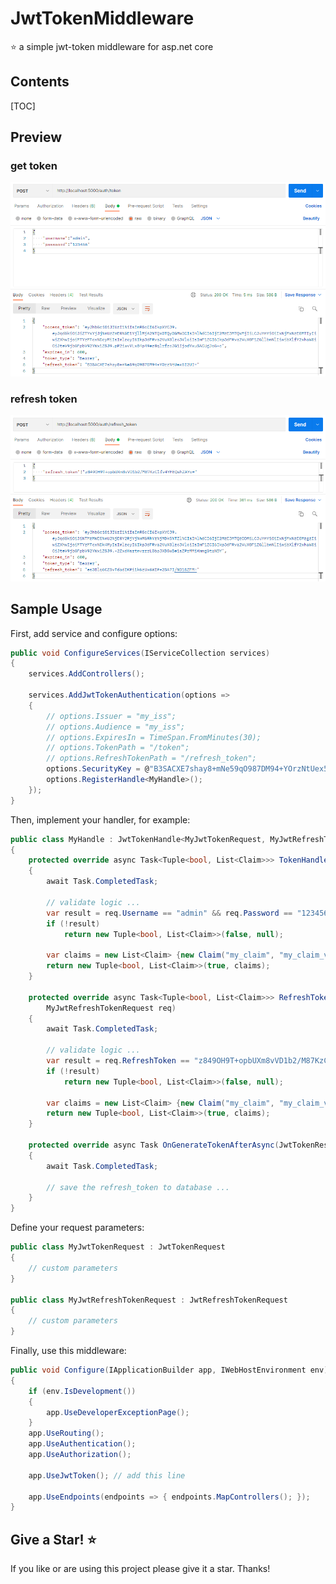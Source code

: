 # JwtTokenMiddleware

:star: a simple jwt-token middleware for asp.net core



## Contents

[TOC]

## Preview

### get token

![image-20210915220315749](docs/image-20210915220315749.png)

### refresh token

![image-20210915220430975](docs/image-20210915220430975.png)



## Sample Usage

First, add service and configure options:

```c#
public void ConfigureServices(IServiceCollection services)
{
    services.AddControllers();
    
    services.AddJwtTokenAuthentication(options =>
    {
        // options.Issuer = "my_iss";
        // options.Audience = "my_iss";
        // options.ExpiresIn = TimeSpan.FromMinutes(30);
        // options.TokenPath = "/token";
        // options.RefreshTokenPath = "/refresh_token";
        options.SecurityKey = @"B3SACXE7shay8+mNe59qO987DM94+YOrzNtUex5I2UI=";
        options.RegisterHandle<MyHandle>();
    });
}
```

Then, implement your handler, for example:

```c#
public class MyHandle : JwtTokenHandle<MyJwtTokenRequest, MyJwtRefreshTokenRequest>
{
    protected override async Task<Tuple<bool, List<Claim>>> TokenHandleValidateAsync(MyJwtTokenRequest req)
    {
        await Task.CompletedTask;
        
        // validate logic ...
        var result = req.Username == "admin" && req.Password == "123456";
        if (!result)
            return new Tuple<bool, List<Claim>>(false, null);
        
        var claims = new List<Claim> {new Claim("my_claim", "my_claim_value")};
        return new Tuple<bool, List<Claim>>(true, claims);
    }
    
    protected override async Task<Tuple<bool, List<Claim>>> RefreshTokenHandleValidateAsync(
        MyJwtRefreshTokenRequest req)
    {
        await Task.CompletedTask;
        
        // validate logic ...
        var result = req.RefreshToken == "z849OH9T+opbUXm8vVD1b2/M87KzClfv4YFEQwhZAYo=";
        if (!result)
            return new Tuple<bool, List<Claim>>(false, null);
        
        var claims = new List<Claim> {new Claim("my_claim", "my_claim_value")};
        return new Tuple<bool, List<Claim>>(true, claims);
    }
    
    protected override async Task OnGenerateTokenAfterAsync(JwtTokenResponse jwtTokenResponse)
    {
        await Task.CompletedTask;
        
        // save the refresh_token to database ...
    }
}
```

Define your request parameters:

```c#
public class MyJwtTokenRequest : JwtTokenRequest
{
    // custom parameters
}

public class MyJwtRefreshTokenRequest : JwtRefreshTokenRequest
{
    // custom parameters
}
```

Finally, use this middleware:

```c#
public void Configure(IApplicationBuilder app, IWebHostEnvironment env)
{
    if (env.IsDevelopment())
    {
        app.UseDeveloperExceptionPage();
    }
    app.UseRouting();
    app.UseAuthentication();
    app.UseAuthorization();
    
    app.UseJwtToken(); // add this line
    
    app.UseEndpoints(endpoints => { endpoints.MapControllers(); });
}
```



## Give a Star! :star:

If you like or are using this project please give it a star. Thanks!

